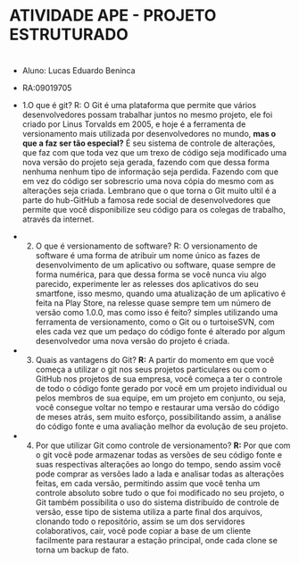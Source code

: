# ATIVIDADE APE - PROJETO ESTRUTURADO <h1>
* Aluno: Lucas Eduardo Beninca
* RA:09019705

* 1.O que é git?
			R: O Git é uma plataforma que permite que vários desenvolvedores possam trabalhar juntos no mesmo projeto, ele foi criado por Linus Torvalds em 2005, e
 			hoje é a ferramenta de versionamento mais utilizada por desenvolvedores no mundo, **mas o que a faz ser tão especial?** É seu sistema de controle de alterações, 
			que faz com que toda vez que um trexo de código seja modificado uma nova versão do projeto seja gerada, fazendo com que dessa forma nenhuma nenhum tipo de informação 
			seja perdida. Fazendo com que em vez do código ser sobrescrio uma nova cópia do mesmo com as alterações seja criada. Lembrano que o que torna o Git muito ultil é a 				parte do hub-GitHub a famosa rede social de desenvolvedores
 			que permite que você disponibilize seu código para os colegas de trabalho, através da internet.

* 2. O que é versionamento de software?
			R: O versionamento de software é uma forma de atribuir um nome único as fazes de desenvolvimento de um aplicativo ou software, quase sempre de forma numérica, 
			para que dessa forma se você nunca viu algo parecido, experimente ler as relesses dos aplicativos do seu smartfone, isso mesmo, 
			quando uma atualização de um aplicativo é feita na Play Store, na relesse quase sempre tem um número de versão como 1.0.0,
			mas como isso é feito? simples utilizando uma ferramenta de versionamento, como o Git ou o turtoiseSVN, 
			com eles cada vez que um pedaço do código fonte é alterado por algum desenvolvedor uma nova versão do projeto é criada.

* 3. Quais as vantagens do Git?
          		 **R:** A partir do momento em que você começa a utilizar o git  nos seus projetos particulares ou com o GitHub nos projetos de sua empresa,
				você começa a ter o controle de todo o código fonte gerado por você em um projeto individual ou pelos membros de sua equipe, em um projeto em conjunto, ou seja,
				você consegue voltar no tempo e restaurar uma versão do código de meses atrás, sem muito esforço, possibilitando assim,
				a análise do código fonte e uma avaliação melhor da evolução de seu projeto.
				
* 4. Por que utilizar Git como controle de versionamento?
              		 **R:** Por que com o git você pode armazenar todas as versões de seu código fonte e suas respectivas alterações ao longo do tempo, 
			sendo assim você pode comprar as versões lado a lada e analisar todas as alterações feitas, em cada versão, permitindo assim que você tenha um controle absoluto 
	sobre tudo o que foi modificado no seu projeto, o Git também possibilita o uso do sistema distribuído de controle de versão, esse tipo de sistema utiliza a parte final dos arquivos, 
		   	clonando todo o repositório, assim se um dos servidores colaborativos, cair, você pode copiar a base de um cliente 
		 	facilmente para restaurar a estação principal, onde cada clone se torna um backup de fato.
	
 

